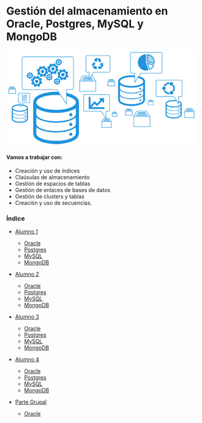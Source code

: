 # Gestión del almacenamiento en Oracle, Postgres, MySQL y MongoDB

![Almacenamiento](image/Almacenamiento.png)

#### Vamos a trabajar con: 

* Creación y uso de índices 
* Claúsulas de almacenamiento 
* Gestión de espacios de tablas 
* Gestión de enlaces de bases de datos 
* Gestión de clusters y tablas 
* Creación y uso de secuencias.

### Índice

* [Alumno 1]()
  * [Oracle]()
  * [Postgres]()
  * [MySQL]()
  * [MongoDB]()
  
* [Alumno 2]()
  * [Oracle]()
  * [Postgres]()
  * [MySQL]()
  * [MongoDB]()

* [Alumno 3]()
  * [Oracle]()
  * [Postgres]()
  * [MySQL]()
  * [MongoDB]()

* [Alumno 4]()
  * [Oracle]()
  * [Postgres]()
  * [MySQL]()
  * [MongoDB]()
  
* [Parte Grupal]()
  * [Oracle]()
